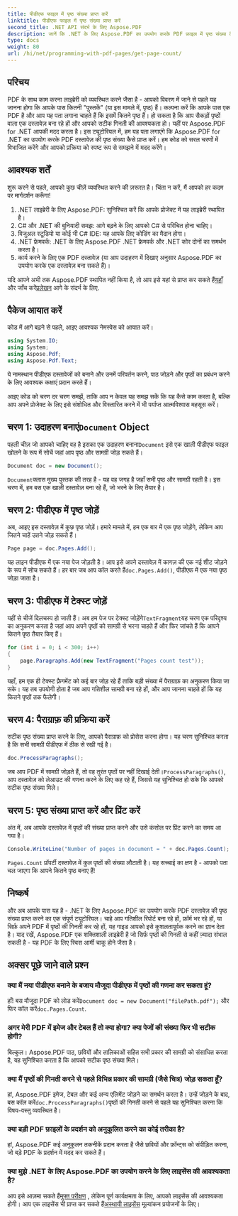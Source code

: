 ```yaml
---
title: पीडीएफ फाइल में पृष्ठ संख्या प्राप्त करें
linktitle: पीडीएफ फाइल में पृष्ठ संख्या प्राप्त करें
second_title: .NET API संदर्भ के लिए Aspose.PDF
description: जानें कि .NET के लिए Aspose.PDF का उपयोग करके PDF फ़ाइल में पृष्ठ संख्या कैसे प्राप्त करें। सरल और प्रभावी समाधान के लिए हमारे चरण-दर-चरण मार्गदर्शिका का पालन करें।
type: docs
weight: 80
url: /hi/net/programming-with-pdf-pages/get-page-count/
---
```

## परिचय

PDF के साथ काम करना लाइब्रेरी को व्यवस्थित करने जैसा है - आपको विवरण में जाने से पहले यह जानना होगा कि आपके पास कितनी "पुस्तकें" (या इस मामले में, पृष्ठ) हैं। कल्पना करें कि आपके पास एक PDF है और आप यह पता लगाना चाहते हैं कि इसमें कितने पृष्ठ हैं। हो सकता है कि आप सैकड़ों पृष्ठों वाला एक दस्तावेज़ बना रहे हों और आपको सटीक गिनती की आवश्यकता हो। यहीं पर Aspose.PDF for .NET आपकी मदद करता है। इस ट्यूटोरियल में, हम यह पता लगाएंगे कि Aspose.PDF for .NET का उपयोग करके PDF दस्तावेज़ की पृष्ठ संख्या कैसे प्राप्त करें। हम कोड को सरल चरणों में विभाजित करेंगे और आपको प्रक्रिया को स्पष्ट रूप से समझने में मदद करेंगे।

## आवश्यक शर्तें

शुरू करने से पहले, आपको कुछ चीज़ें व्यवस्थित करने की ज़रूरत है। चिंता न करें, मैं आपको हर कदम पर मार्गदर्शन करूँगा!

1. .NET लाइब्रेरी के लिए Aspose.PDF: सुनिश्चित करें कि आपके प्रोजेक्ट में यह लाइब्रेरी स्थापित है।
2. C# और .NET की बुनियादी समझ: आगे बढ़ने के लिए आपको C# से परिचित होना चाहिए।
3. विजुअल स्टूडियो या कोई भी C# IDE: यह आपके लिए कोडिंग का मैदान होगा।
4. .NET फ्रेमवर्क: .NET के लिए Aspose.PDF .NET फ्रेमवर्क और .NET कोर दोनों का समर्थन करता है।
5. कार्य करने के लिए एक PDF दस्तावेज़ (या आप उदाहरण में दिखाए अनुसार Aspose.PDF का उपयोग करके एक दस्तावेज़ बना सकते हैं)।

 यदि आपने अभी तक Aspose.PDF स्थापित नहीं किया है, तो आप इसे यहां से प्राप्त कर सकते हैं[यहाँ](https://releases.aspose.com/pdf/net/) और जाँच करें[प्रलेखन](https://reference.aspose.com/pdf/net/) आगे के संदर्भ के लिए.

## पैकेज आयात करें

कोड में आगे बढ़ने से पहले, आइए आवश्यक नेमस्पेस को आयात करें।

```csharp
using System.IO;
using System;
using Aspose.Pdf;
using Aspose.Pdf.Text;
```

ये नामस्थान पीडीएफ दस्तावेजों को बनाने और उनमें परिवर्तन करने, पाठ जोड़ने और पृष्ठों का प्रबंधन करने के लिए आवश्यक कक्षाएं प्रदान करते हैं।

आइए कोड को चरण दर चरण समझें, ताकि आप न केवल यह समझ सकें कि यह कैसे काम करता है, बल्कि आप अपने प्रोजेक्ट के लिए इसे संशोधित और विस्तारित करने में भी पर्याप्त आत्मविश्वास महसूस करें।

##  चरण 1: उदाहरण बनाएं`Document` Object

 पहली चीज़ जो आपको चाहिए वह है इसका एक उदाहरण बनाना`Document` इसे एक खाली पीडीएफ फाइल खोलने के रूप में सोचें जहां आप पृष्ठ और सामग्री जोड़ सकते हैं।

```csharp
Document doc = new Document();
```

`Document`क्लास मुख्य पुस्तक की तरह है - यह वह जगह है जहाँ सभी पृष्ठ और सामग्री रहती है। इस चरण में, हम बस एक खाली दस्तावेज़ बना रहे हैं, जो भरने के लिए तैयार है।

## चरण 2: पीडीएफ में पृष्ठ जोड़ें

अब, आइए इस दस्तावेज़ में कुछ पृष्ठ जोड़ें। हमारे मामले में, हम एक बार में एक पृष्ठ जोड़ेंगे, लेकिन आप जितने चाहें उतने जोड़ सकते हैं।

```csharp
Page page = doc.Pages.Add();
```

 यह लाइन पीडीएफ में एक नया पेज जोड़ती है। आप इसे अपने दस्तावेज़ में कागज़ की एक नई शीट जोड़ने के रूप में सोच सकते हैं। हर बार जब आप कॉल करते हैं`doc.Pages.Add()`, पीडीएफ में एक नया पृष्ठ जोड़ा जाता है।

## चरण 3: पीडीएफ में टेक्स्ट जोड़ें

 यहीं से चीजें दिलचस्प हो जाती हैं। अब हम पेज पर टेक्स्ट जोड़ेंगे`TextFragment`यह चरण एक परिदृश्य का अनुकरण करता है जहां आप अपने पृष्ठों को सामग्री से भरना चाहते हैं और फिर जांचते हैं कि आपने कितने पृष्ठ तैयार किए हैं।

```csharp
for (int i = 0; i < 300; i++)
{
    page.Paragraphs.Add(new TextFragment("Pages count test"));
}
```

यहाँ, हम एक ही टेक्स्ट फ़्रैगमेंट को कई बार जोड़ रहे हैं ताकि बड़ी संख्या में पैराग्राफ़ का अनुकरण किया जा सके। यह तब उपयोगी होता है जब आप गतिशील सामग्री बना रहे हों, और आप जानना चाहते हों कि यह कितने पृष्ठों तक फैलेगी।

## चरण 4: पैराग्राफ़ की प्रक्रिया करें

सटीक पृष्ठ संख्या प्राप्त करने के लिए, आपको पैराग्राफ़ को प्रोसेस करना होगा। यह चरण सुनिश्चित करता है कि सभी सामग्री पीडीएफ में ठीक से रखी गई है।

```csharp
doc.ProcessParagraphs();
```

 जब आप PDF में सामग्री जोड़ते हैं, तो वह तुरंत पृष्ठों पर नहीं दिखाई देती।`ProcessParagraphs()`, आप दस्तावेज़ को लेआउट की गणना करने के लिए कह रहे हैं, जिससे यह सुनिश्चित हो सके कि आपको सटीक पृष्ठ संख्या मिले।

## चरण 5: पृष्ठ संख्या प्राप्त करें और प्रिंट करें

अंत में, अब आपके दस्तावेज़ में पृष्ठों की संख्या प्राप्त करने और उसे कंसोल पर प्रिंट करने का समय आ गया है।

```csharp
Console.WriteLine("Number of pages in document = " + doc.Pages.Count);
```

`Pages.Count` प्रॉपर्टी दस्तावेज़ में कुल पृष्ठों की संख्या लौटाती है। यह सच्चाई का क्षण है - आपको पता चल जाएगा कि आपने कितने पृष्ठ बनाए हैं!

## निष्कर्ष

और अब आपके पास यह है - .NET के लिए Aspose.PDF का उपयोग करके PDF दस्तावेज़ की पृष्ठ संख्या प्राप्त करने का एक संपूर्ण ट्यूटोरियल। चाहे आप गतिशील रिपोर्ट बना रहे हों, फ़ॉर्म भर रहे हों, या सिर्फ़ अपने PDF में पृष्ठों की गिनती कर रहे हों, यह गाइड आपको इसे कुशलतापूर्वक करने का ज्ञान देता है। याद रखें, Aspose.PDF एक शक्तिशाली लाइब्रेरी है जो सिर्फ़ पृष्ठों की गिनती से कहीं ज़्यादा संभाल सकती है - यह PDF के लिए स्विस आर्मी चाकू होने जैसा है।

## अक्सर पूछे जाने वाले प्रश्न

### क्या मैं नया पीडीएफ बनाने के बजाय मौजूदा पीडीएफ में पृष्ठों की गणना कर सकता हूं?  
 हाँ! बस मौजूदा PDF को लोड करें`Document doc = new Document("filePath.pdf");` और फिर कॉल करें`doc.Pages.Count`.

### अगर मेरी PDF में इमेज और टेबल हैं तो क्या होगा? क्या पेजों की संख्या फिर भी सटीक होगी?  
बिल्कुल। Aspose.PDF पाठ, छवियों और तालिकाओं सहित सभी प्रकार की सामग्री को संसाधित करता है, यह सुनिश्चित करता है कि आपको सटीक पृष्ठ संख्या मिले।

### क्या मैं पृष्ठों की गिनती करने से पहले विभिन्न प्रकार की सामग्री (जैसे चित्र) जोड़ सकता हूँ?  
 हां, Aspose.PDF इमेज, टेबल और कई अन्य एलिमेंट जोड़ने का समर्थन करता है। उन्हें जोड़ने के बाद, बस कॉल करें`doc.ProcessParagraphs()`पृष्ठों की गिनती करने से पहले यह सुनिश्चित करना कि विषय-वस्तु व्यवस्थित है।

### क्या बड़ी PDF फ़ाइलों के प्रदर्शन को अनुकूलित करने का कोई तरीका है?  
हां, Aspose.PDF कई अनुकूलन तकनीकें प्रदान करता है जैसे छवियों और फ़ॉन्ट्स को संपीड़ित करना, जो बड़े PDF के प्रदर्शन में मदद कर सकते हैं।

### क्या मुझे .NET के लिए Aspose.PDF का उपयोग करने के लिए लाइसेंस की आवश्यकता है?  
 आप इसे आज़मा सकते हैं[मुफ्त परीक्षण](https://releases.aspose.com/) , लेकिन पूर्ण कार्यक्षमता के लिए, आपको लाइसेंस की आवश्यकता होगी। आप एक लाइसेंस भी प्राप्त कर सकते हैं[अस्थायी लाइसेंस](https://purchase.aspose.com/temporary-license/) मूल्यांकन प्रयोजनों के लिए।